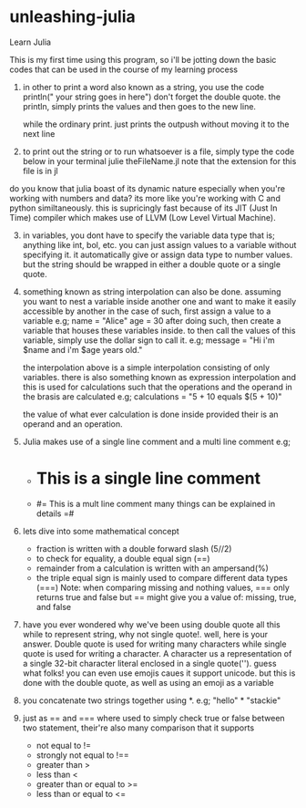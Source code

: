 # unleashing-julia
Learn Julia

This is my first time using this program, so i'll be jotting down the basic codes that can be used in the course of my learning process

1. in other to print a word also known as a string, you use the code 
    println(" your string goes in here")     don't forget the double quote.
    the println, simply prints the values and then goes to the new line.

    while the ordinary print. just prints the outpush without moving it to the next line

2. to print out the string or to run whatsoever is a file, simply type the code below in your terminal
    julie theFileName.jl            note that the extension for this file is in  jl

do you know that julia boast of its dynamic nature especially when you're working with numbers and data? its more like you're working with C and python similtaneously.
this is supricingly fast because of its JIT (Just In Time) compiler which makes use of LLVM (Low Level Virtual Machine).

3. in variables, you dont have to specify the variable data type that is; anything like int, bol, etc. you can just assign values to a variable without specifying it. it automatically give or assign data type to number values. but the string should be wrapped in either a double quote or a single quote.

4. something known as string interpolation can also be done. assuming you want to nest a variable inside another one and want to make it easily accessible by another 
    in the case of such, first assign a value to a variable e.g; name = "Alice"   age = 30
    after doing such, then create a variable that houses these variables inside. to then call the values of this variable, simply use the dollar sign to call it.
    e.g; message = "Hi i'm $name and i'm $age years old."

    the interpolation above is a simple interpolation consisting of only variables. 
    there is also something known as expression interpolation and this is used for calculations such that the operations and the operand in the brasis are calculated e.g; calculations = "5 + 10 equals $(5 + 10)"

    the value of what ever calculation is done inside provided their is an operand and an operation.

5. Julia makes use of a single line comment and a multi line comment
    e.g; 
    - # This is a single line comment
    - #= This is a mult line comment
            many things can be explained in details
        =#

6. lets dive into some mathematical concept
    - fraction is written with a double forward slash (5//2)
    - to check for equality, a double equal sign (==)
    - remainder from a calculation is written with an ampersand(%)
    - the triple equal sign is mainly used to compare different data types (===)
    Note: when comparing missing and nothing values, === only returns true and false but == might give you a value of: missing, true, and false

7. have you ever wondered why we've been using double quote all this while to represent string, why not single quote!.
    well, here is your answer. Double quote is used for writing many characters while single quote is used for writing a character. A character us a representation of a single 32-bit character literal enclosed in a single quote(''). guess what folks! you can even use emojis caues it support unicode. but this is done with the double quote, as well as using an emoji as a variable

8. you concatenate two strings together using *. e.g; "hello" * "stackie"

9. just as == and === where used to simply check true or false between two statement, their're also many comparison that it supports
    - not equal to !=
    - strongly not equal to !==
    - greater than >
    - less than <
    - greater than or equal to >=
    - less than or equal to <=